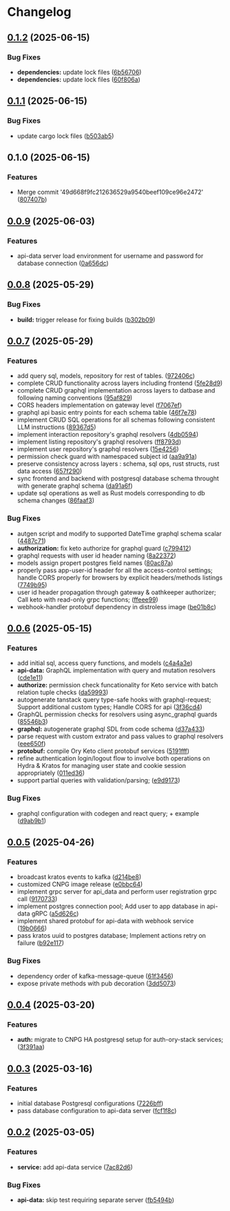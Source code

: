 # Changelog

## [0.1.2](https://github.com/szn-app/donation-app/compare/api-data-server@v0.1.1...api-data-server@v0.1.2) (2025-06-15)


### Bug Fixes

* **dependencies:** update lock files ([6b56706](https://github.com/szn-app/donation-app/commit/6b56706864ebd96f59b298f9fb4489d88f7013cf))
* **dependencies:** update lock files ([60f806a](https://github.com/szn-app/donation-app/commit/60f806a27938574b9f352ac7537f68439071aefb))

## [0.1.1](https://github.com/szn-app/donation-app/compare/api-data-server@v0.1.0...api-data-server@v0.1.1) (2025-06-15)


### Bug Fixes

* update cargo lock files ([b503ab5](https://github.com/szn-app/donation-app/commit/b503ab5aadb481ae73ed582eea6d418f02a55d0e))

## 0.1.0 (2025-06-15)


### Features

* Merge commit '49d668f9fc212636529a9540beef109ce96e2472' ([807407b](https://github.com/szn-app/donation-app/commit/807407bb3197f9c2cd0e66c851b455610b3765ca))

## [0.0.9](https://github.com/szn-app/donation-app/compare/api-data@v0.0.8...api-data@v0.0.9) (2025-06-03)


### Features

* api-data server load environment for username and password for database connection ([0a656dc](https://github.com/szn-app/donation-app/commit/0a656dc0e056de0b0d4d8f3c6ba611414bde571c))

## [0.0.8](https://github.com/szn-app/donation-app/compare/api-data@v0.0.7...api-data@v0.0.8) (2025-05-29)


### Bug Fixes

* **build:** trigger release for fixing builds ([b302b09](https://github.com/szn-app/donation-app/commit/b302b096f68c9de86d0f869cebb3f57f4edf8ed8))

## [0.0.7](https://github.com/szn-app/donation-app/compare/api-data@v0.0.6...api-data@v0.0.7) (2025-05-29)


### Features

* add query sql, models, repository for rest of tables. ([972406c](https://github.com/szn-app/donation-app/commit/972406c88ee4f338971987d977df1bedb6d84737))
* complete CRUD functionality across layers including frontend ([5fe28d9](https://github.com/szn-app/donation-app/commit/5fe28d9729752f83be1295c97b1da081983affd8))
* complete CRUD graphql implementation across layers to datbase and following naming conventions ([95af829](https://github.com/szn-app/donation-app/commit/95af829e9d7966b5d544e603792aa4b2e083cdc8))
* CORS headers implementation on gateway level ([f7067ef](https://github.com/szn-app/donation-app/commit/f7067efe4822ed8b4e2be7b41bbf15df6c480f50))
* graphql api basic entry points for each schema table ([46f7e78](https://github.com/szn-app/donation-app/commit/46f7e78762058520bcd07fbf98529c72f5217797))
* implement CRUD SQL operations for all schemas following consistent LLM instructions ([89367d5](https://github.com/szn-app/donation-app/commit/89367d54e9a3f6427627dda2c732cd4a8e123668))
* implement interaction repository's graphql resolvers ([4db0594](https://github.com/szn-app/donation-app/commit/4db0594fe0d6fc0c9b4817897a23e67a963e85bf))
* implement listing repository's graphql resolvers ([ff8793d](https://github.com/szn-app/donation-app/commit/ff8793dc8b82f6b3a50868c767d0f5165aa0c63a))
* implement user repository's graphql resolvers ([15e4256](https://github.com/szn-app/donation-app/commit/15e4256edcf4d4ddf24e7833301d876dcf848252))
* permission check guard with namespaced subject id ([aa9a91a](https://github.com/szn-app/donation-app/commit/aa9a91aad462833d0d2780d484682433be2eca32))
* preserve consistency across layers : schema, sql ops, rust structs, rust data access ([657f290](https://github.com/szn-app/donation-app/commit/657f290a7861835ec2589c92ca579ee746223666))
* sync frontend and backend with postgresql database schema throught with generate graphql schema ([da91a6f](https://github.com/szn-app/donation-app/commit/da91a6f480c8d9febdb56a538f649d501c57beb7))
* update sql operations as well as Rust models corresponding to db schema changes ([86faaf3](https://github.com/szn-app/donation-app/commit/86faaf3553ccf54a907d7e7476162fc7516200ae))


### Bug Fixes

* autgen script and modify to supported DateTime graphql schema scalar ([4487c71](https://github.com/szn-app/donation-app/commit/4487c71228353f7d6043fa4cb5826b9e56b09c52))
* **authorization:** fix keto authorize for graphql guard ([c799412](https://github.com/szn-app/donation-app/commit/c799412038f0b5f85a34ccad0d815b01b4a97440))
* graphql requests with user id header naming ([8a22372](https://github.com/szn-app/donation-app/commit/8a22372acc77de3329ca8b6b95bf23bc0165ca9e))
* models assign propert postgres field names ([80ac87a](https://github.com/szn-app/donation-app/commit/80ac87aff2780535dd239143e6055e401b5664c6))
* properly pass app-user-id header for all the access-control settings; handle CORS properly for browsers by explicit headers/methods listings ([7749b95](https://github.com/szn-app/donation-app/commit/7749b959253d6f6614765d0872b95651811392e3))
* user id header propagation through gateway & oathkeeper authorizer;  Call keto with read-only grpc functions; ([ffeee99](https://github.com/szn-app/donation-app/commit/ffeee99d3ecc23d2b31623e2ee481e3806294c2f))
* webhook-handler protobuf dependency in distroless image ([be01b8c](https://github.com/szn-app/donation-app/commit/be01b8cb4f496c0f4da62320aec6c1904e47c28b))

## [0.0.6](https://github.com/szn-app/donation-app/compare/api-data@v0.0.5...api-data@v0.0.6) (2025-05-15)


### Features

* add initial sql, access query functions, and models ([c4a4a3e](https://github.com/szn-app/donation-app/commit/c4a4a3e320f156dfac55a973c7d4a47adf55c10d))
* **api-data:** GraphQL implementation with query and mutation resolvers ([cde1e11](https://github.com/szn-app/donation-app/commit/cde1e11ba7db5370627bf5bf52b1192e397d3d04))
* **authorize:** permission check funcationality for Keto service with batch relation tuple checks ([da59993](https://github.com/szn-app/donation-app/commit/da599937051698884c8b03e5715aded44bb91482))
* autogenerate tanstack query type-safe hooks with graphql-request; Support additional custom types; Handle CORS for api ([3f36cd4](https://github.com/szn-app/donation-app/commit/3f36cd481b05dffa9057ad2eb03166079c0330f4))
* GraphQL permission checks for resolvers using async_graphql guards ([85546b3](https://github.com/szn-app/donation-app/commit/85546b32f7a648d1bf140acd633cfb590deea5e3))
* **graphql:** autogenerate graphql SDL from code schema ([d37a433](https://github.com/szn-app/donation-app/commit/d37a433c27cf8c1623ee091ca89a26438f95b653))
* parse request with custom extrator and pass values to graphql resolvers ([eee650f](https://github.com/szn-app/donation-app/commit/eee650f9e80bd808193f5052a06e7bdc5f87d9a1))
* **protobuf:** compile Ory Keto client protobuf services ([5191fff](https://github.com/szn-app/donation-app/commit/5191fff605bbd21ea7aa78a43dd254a602276171))
* refine authentication login/logout flow to involve both operations on Hydra & Kratos for managing user state and cookie session appropriately ([011ed36](https://github.com/szn-app/donation-app/commit/011ed369bfe494c2d33ced1f7dd4c24b51dfdf0d))
* support partial queries with validation/parsing; ([e9d9173](https://github.com/szn-app/donation-app/commit/e9d9173f29c8f773a904795e167850285a614bdb))


### Bug Fixes

* graphql configuration with codegen and react query; + example ([d9ab9b1](https://github.com/szn-app/donation-app/commit/d9ab9b15f25dfdab3a9069cbef3928866c856db9))

## [0.0.5](https://github.com/szn-app/donation-app/compare/api-data@v0.0.4...api-data@v0.0.5) (2025-04-26)


### Features

* broadcast kratos events to kafka ([d214be8](https://github.com/szn-app/donation-app/commit/d214be8c231516fe6d7548a57b59122527c2f5fc))
* customized CNPG image release ([e0bbc64](https://github.com/szn-app/donation-app/commit/e0bbc64ea06aabc2987f324140dfec3cc687ca11))
* implement grpc server for api_data and perform user registration grpc call ([9170733](https://github.com/szn-app/donation-app/commit/9170733c5064a109ab88af729cc18fb0393340c8))
* implement postgres connection pool; Add user to app database in api-data gRPC ([a5d626c](https://github.com/szn-app/donation-app/commit/a5d626c402ca265f56cc311dc20813580aa0ab46))
* implement shared protobuf for api-data with webhook service ([19b0666](https://github.com/szn-app/donation-app/commit/19b066671cb0b3f39359ffb54348ba4ff44ce6c3))
* pass kratos uuid to postgres database; Implement actions retry on failure ([b92e117](https://github.com/szn-app/donation-app/commit/b92e117e9a210f818f1f762df6d68595e4d9dcdd))


### Bug Fixes

* dependency order of kafka-message-queue ([61f3456](https://github.com/szn-app/donation-app/commit/61f34561abb2c27a9ea0d64db0486ca84d68011f))
* expose private methods with pub decoration ([3dd5073](https://github.com/szn-app/donation-app/commit/3dd5073f14fced0c98e5e5f62bf553335812c981))

## [0.0.4](https://github.com/szn-app/donation-app/compare/api-data@v0.0.3...api-data@v0.0.4) (2025-03-20)


### Features

* **auth:** migrate to CNPG HA postgresql setup for auth-ory-stack services; ([3f391aa](https://github.com/szn-app/donation-app/commit/3f391aad82507433bd1fc57729663a3ddc9a93e4))

## [0.0.3](https://github.com/szn-app/donation-app/compare/api-data@v0.0.2...api-data@v0.0.3) (2025-03-16)


### Features

* initial database Postgresql configurations ([7226bff](https://github.com/szn-app/donation-app/commit/7226bffe11af7aaf864e4a37fcf212b9c027487c))
* pass database configuration to api-data server ([fcf1f8c](https://github.com/szn-app/donation-app/commit/fcf1f8cc7012348d80ae93c7901e404eb0773721))

## [0.0.2](https://github.com/szn-app/donation-app/compare/api-data-v0.0.1...api-data@v0.0.2) (2025-03-05)


### Features

* **service:** add api-data service ([7ac82d6](https://github.com/szn-app/donation-app/commit/7ac82d6fd94ead4fd7231ae0142b5f7c6c57f3f4))


### Bug Fixes

* **api-data:** skip test requiring separate server ([fb5494b](https://github.com/szn-app/donation-app/commit/fb5494bb5ad6c663b07d459255bfec39f0d9ec06))
